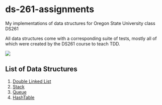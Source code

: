 # ds-261-assignments
My implementations of data structures for Oregon State University class DS261

All data structures come with a corresponding suite of tests, mostly all of which were created by the DS261 course to teach TDD.

![](https://github.com/Chizzard74/ds-261-assignments/workflows/Unit%20Tests/badge.svg)


## List of Data Structures

1. [Double Linked List](./data_structures/linked_list/implementation.py)
2. [Stack](./data_structures/stack/implementation.py)
3. [Queue](./data_structures/queue/implementation.py)
4. [HashTable](./data_structures/hashtable/implementation.py)